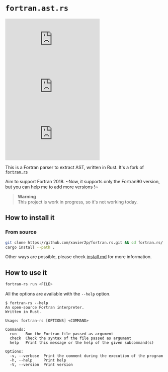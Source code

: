 # `fortran.ast.rs`

[![GitHub top language](https://img.shields.io/github/languages/top/xavier2p/fortran.rs?style=for-the-badge&logo=rust&color=orange)](https://rust-lang.org)
[![GitHub Stars](https://img.shields.io/github/stars/xavier2p/fortran.rs?style=for-the-badge&logo=github&color=yellow)](https://github.com/xavier2p/fortran.rs/stargazers)
[![GitHub License](https://img.shields.io/github/license/xavier2p/fortran.rs?style=for-the-badge&logo=github)](https://github.com/Xavier2p/fortran.rs/blob/main/LICENSE.md)

This is a Fortran parser to extract AST, written in Rust. It's a fork of [`fortran.rs`](https://github.com/Xavier2p/fortran.rs)

Aim to support Fortran 2018.
~Now, it supports only the Fortran90 version, but you can help me to add more versions !~

> **Warning**  
> This project is work in progress, so it's not working today.

## How to install it

### From source

```bash
git clone https://github.com/xavier2p/fortran.rs.git && cd fortran.rs/
cargo install --path .
```

Other ways are possible, please check [install.md](../docs/install.md) for more information.

## How to use it

```bash
fortran-rs run <FILE>
```

All the options are available with the `--help` option.

```console
$ fortran-rs --help
An open-source Fortran interpreter.
Written in Rust.

Usage: fortran-rs [OPTIONS] <COMMAND>

Commands:
  run    Run the Fortran file passed as argument
  check  Check the syntax of the file passed as argument
  help   Print this message or the help of the given subcommand(s)

Options:
  -v, --verbose  Print the comment during the execution of the program
  -h, --help     Print help
  -V, --version  Print version
```
